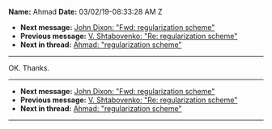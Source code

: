 **Name:** Ahmad
**Date:** 03/02/19-08:33:28 AM Z

  - **Next message:** [John Dixon: "Fwd: regularization
    scheme"](1486.html)
  - **Previous message:** [V. Shtabovenko: "Re: regularization
    scheme"](1484.html)
  - **Next in thread:** [Ahmad: "regularization scheme"](1487.html)

-----

OK. Thanks.  

-----

  - **Next message:** [John Dixon: "Fwd: regularization
    scheme"](1486.html)
  - **Previous message:** [V. Shtabovenko: "Re: regularization
    scheme"](1484.html)
  - **Next in thread:** [Ahmad: "regularization scheme"](1487.html)

-----

